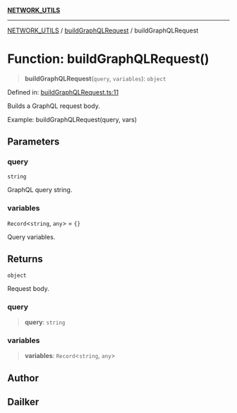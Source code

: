 [**NETWORK_UTILS**](../../README.md)

***

[NETWORK_UTILS](../../README.md) / [buildGraphQLRequest](../README.md) / buildGraphQLRequest

# Function: buildGraphQLRequest()

> **buildGraphQLRequest**(`query`, `variables`): `object`

Defined in: [buildGraphQLRequest.ts:11](https://github.com/dailker/everyutil/blob/fb6c9c837496f567cf7883b581cd27d1c9507ebe/src/network/buildGraphQLRequest.ts#L11)

Builds a GraphQL request body.

Example: buildGraphQLRequest(query, vars)

## Parameters

### query

`string`

GraphQL query string.

### variables

`Record`\<`string`, `any`\> = `{}`

Query variables.

## Returns

`object`

Request body.

### query

> **query**: `string`

### variables

> **variables**: `Record`\<`string`, `any`\>

## Author

## Dailker
